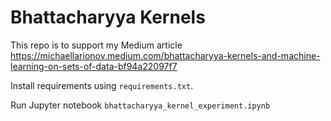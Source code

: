 # Bhattacharyya Kernels

This repo is to support my Medium article https://michaellarionov.medium.com/bhattacharyya-kernels-and-machine-learning-on-sets-of-data-bf94a22097f7

Install requirements using `requirements.txt`.

Run Jupyter notebook `bhattacharyya_kernel_experiment.ipynb`


